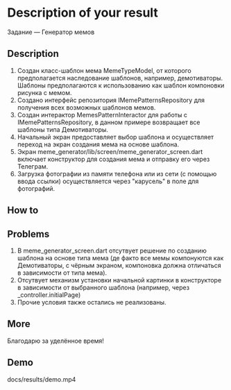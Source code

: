 # Description of your result

Задание — Генератор мемов

## Description

1. Создан класс-шаблон мема MemeTypeModel, от которого предполагается наследование шаблонов,
например, демотиваторы. Шаблоны предполагаются к использованию как шаблон компоновки рисунка с мемом.
2. Создано интерфейс репозитория IMemePatternsRepository для получения всех возможных шаблонов мемов. 
3. Создан интерактор MemesPatternInteractor для работы с IMemePatternsRepository, в данном примере возвращает 
все шаблоны типа Демотиваторы.
4. Начальный экран предоставляет выбор шаблона и осуществляет переход на экран создания мема на основе шаблона.
5. Экран meme_generator/lib/screen/meme_generator_screen.dart включает конструктор для создания мема и отправку его через Телеграм.
6. Загрузка фотографии из памяти телефона или из сети (с помощью ввода ссылки) осуществляется через "карусель"
в поле для фотографий.

## How to

## Problems
1. В meme_generator_screen.dart отсутвует решение по созданию шаблона на основе типа мема (де факто все мемы компонуются как Демотиваторы, с чёрным экраном, компоновка должна отличаться в зависимости от типа мема).
2. Отсутвует механизм установки начальной картинки в конструкторе в зависимости от выбранного шаблона 
(например, через _controller.initialPage)
3. Прочие условия также остались не реализованы.
## More
Благодарю за уделённое время!
## Demo

docs/results/demo.mp4